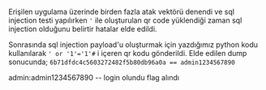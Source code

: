 
Erişilen uygulama üzerinde birden fazla atak vektörü denendi ve sql injection testi yapılırken `'` ile oluşturulan qr code yüklendiği zaman sql injection olduğunu belirtir hatalar elde edildi.

Sonrasında sql injection payload'u oluşturmak için yazdığımız python kodu kullanılarak `' or '1'='1'#` i içeren qr kodu gönderildi. Elde edilen dump sonucunda; `6b71dfdc4c5603272482f5b80db96a0a == admin1234567890`

admin:admin1234567890 -- login olundu flag alındı

